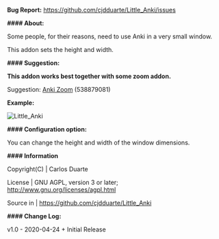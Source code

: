 <b>Bug Report:</b> https://github.com/cjdduarte/Little_Anki/issues

<b>#### About:</b>

Some people, for their reasons, need to use Anki in a very small window.

This addon sets the height and width.

<b>#### Suggestion:</b>

<b>This addon works best together with some zoom addon.</b>

Suggestion: <a href="https://ankiweb.net/shared/info/538879081">Anki Zoom</a> (538879081)

<b>Example:</b>

<img src="https://i.ibb.co/C2yGtsn/before.png" alt="Little_Anki">


<b>#### Configuration option:</b>

You can change the height and width of the window dimensions.

<b>#### Information</b>

Copyright(C)	| Carlos Duarte

License 		| GNU AGPL, version 3 or later; http://www.gnu.org/licenses/agpl.html

Source in 	| https://github.com/cjdduarte/Little_Anki

<b> #### Change Log:</b>

v1.0 - 2020-04-24	+ Initial Release